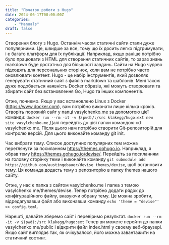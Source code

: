 ```yaml
---
title: "Початок роботи з Hugo"
date: 2024-06-17T00:00:00Z
categories: 
    - "Manuals"
draft: false
---
```


Створення блогу з Hugo.
Останнім часом статичні сайти стали дуже популярними.
Це, швидше за все, тому що їх досить легко підтримувати, і є багато платформ для їх публікації.
Наприклад, якщо раніше потрібно було працювати з HTML для створення статичних сайтів, то зараз знань markdown буде достатньо для більшості завдань.
Сайти на Hugo чудово підходять для персональних сторінок, коли вам не потрібно часто оновлювати контент.
Hugo - це набір інструментів, який дозволяє генерувати статичний сайт з файлів markdown та шаблонів.
Мені також дуже подобається наявність Docker образів, які можуть створювати та збирати сайт без встановлення Go, Hugo та інших компонентів.

Отже, почнемо.
Якщо у вас встановлено Linux з Docker (https://www.docker.com), вам потрібно виконати лише кілька кроків.
Створіть порожній сайт у папці vasylchenko.me за допомогою цієї команди:
`docker run --rm -it -v $(pwd)/:/src klakegg/hugo:ext new site vasylchenko.me`
Далі перейдіть до цієї папки командою cd vasylchenko.me.
Після цього нам потрібно створити Git-репозиторій для контролю версій.
Для цього виконайте команду git init.

Час вибрати тему. Список доступних популярних тем можна переглянути за посиланням https://themes.gohugo.io.
Наприклад, я обрав тему https://themes.gohugo.io/devise/.
Перейдіть за посиланням на головну сторінку теми і виконайте команду
`git submodule add https://github.com/austingebauer/devise themes/devise`, щоб встановити тему.
Ця команда додасть тему з репозиторію в папку themes нашого сайту.

Отже, у нас є папка з сайтом vasylchenko.me і папка з темою vasylchenko.me/themes/devise.
Тепер потрібно додати рядок до конфігураційного файлу, вказуючи обрану тему.
Це можна зробити, відредагувавши файл або виконавши команду
`echo 'theme = "devise"' >> config.toml`.

Нарешті, давайте зберемо сайт і перевіримо результат.
`docker run --rm -it -v $(pwd):/src klakegg/hugo:ext`
Тепер ви можете перейти до папки vasylchenko.me/public і відкрити файл index.html у своєму веб-браузері.
Якщо сайт виглядає так, як очікувалося, його можна завантажити на статичний хостинг.